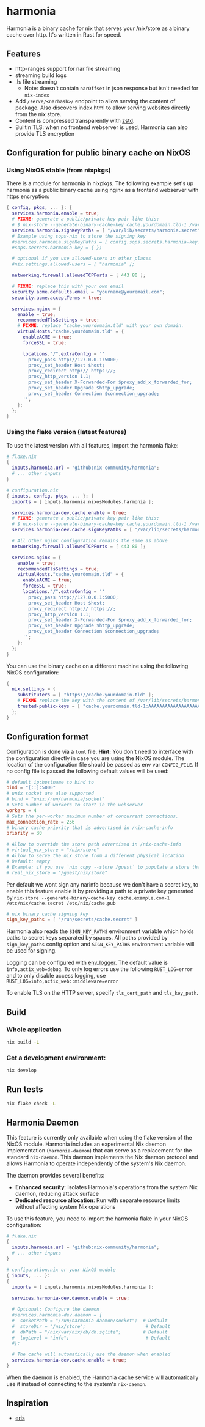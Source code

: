 # harmonia

Harmonia is a binary cache for nix that serves your /nix/store as a binary cache over http.
It's written in Rust for speed.

## Features

- http-ranges support for nar file streaming
- streaming build logs
- .ls file streaming
  - Note: doesn't contain `narOffset` in json response but isn't needed for
    `nix-index`
- Add `/serve/<narhash>/` endpoint to allow serving the content of package. 
  Also discovers index.html to allow serving websites directly from the nix store.
- Content is compressed transparently with [zstd](https://en.wikipedia.org/wiki/Zstd).
- Builtin TLS: when no frontend webserver is used, Harmonia can also provide TLS encryption

## Configuration for public binary cache on NixOS

### Using NixOS stable (from nixpkgs)

There is a module for harmonia in nixpkgs.
The following example set's up harmonia as a public binary cache using
nginx as a frontend webserver with https encryption:

```nix
{ config, pkgs, ... }: {
  services.harmonia.enable = true;
  # FIXME: generate a public/private key pair like this:
  # $ nix-store --generate-binary-cache-key cache.yourdomain.tld-1 /var/lib/secrets/harmonia.secret /var/lib/secrets/harmonia.pub
  services.harmonia.signKeyPaths = [ "/var/lib/secrets/harmonia.secret" ];
  # Example using sops-nix to store the signing key
  #services.harmonia.signKeyPaths = [ config.sops.secrets.harmonia-key.path ];
  #sops.secrets.harmonia-key = { };

  # optional if you use allowed-users in other places
  #nix.settings.allowed-users = [ "harmonia" ];

  networking.firewall.allowedTCPPorts = [ 443 80 ];

  # FIXME: replace this with your own email
  security.acme.defaults.email = "yourname@youremail.com";
  security.acme.acceptTerms = true;

  services.nginx = {
    enable = true;
    recommendedTlsSettings = true;
    # FIXME: replace "cache.yourdomain.tld" with your own domain.
    virtualHosts."cache.yourdomain.tld" = {
      enableACME = true;
      forceSSL = true;

      locations."/".extraConfig = ''
        proxy_pass http://127.0.0.1:5000;
        proxy_set_header Host $host;
        proxy_redirect http:// https://;
        proxy_http_version 1.1;
        proxy_set_header X-Forwarded-For $proxy_add_x_forwarded_for;
        proxy_set_header Upgrade $http_upgrade;
        proxy_set_header Connection $connection_upgrade;
      '';
    };
  };
}
```

### Using the flake version (latest features)

To use the latest version with all features, import the harmonia flake:

```nix
# flake.nix
{
  inputs.harmonia.url = "github:nix-community/harmonia";
  # ... other inputs
}

# configuration.nix
{ inputs, config, pkgs, ... }: {
  imports = [ inputs.harmonia.nixosModules.harmonia ];

  services.harmonia-dev.cache.enable = true;
  # FIXME: generate a public/private key pair like this:
  # $ nix-store --generate-binary-cache-key cache.yourdomain.tld-1 /var/lib/secrets/harmonia.secret /var/lib/secrets/harmonia.pub
  services.harmonia-dev.cache.signKeyPaths = [ "/var/lib/secrets/harmonia.secret" ];

  # All other nginx configuration remains the same as above
  networking.firewall.allowedTCPPorts = [ 443 80 ];

  services.nginx = {
    enable = true;
    recommendedTlsSettings = true;
    virtualHosts."cache.yourdomain.tld" = {
      enableACME = true;
      forceSSL = true;
      locations."/".extraConfig = ''
        proxy_pass http://127.0.0.1:5000;
        proxy_set_header Host $host;
        proxy_redirect http:// https://;
        proxy_http_version 1.1;
        proxy_set_header X-Forwarded-For $proxy_add_x_forwarded_for;
        proxy_set_header Upgrade $http_upgrade;
        proxy_set_header Connection $connection_upgrade;
      '';
    };
  };
}
```

You can use the binary cache on a different machine using the following NixOS configuration:

```nix
{
  nix.settings = {
    substituters = [ "https://cache.yourdomain.tld" ];
    # FIXME replace the key with the content of /var/lib/secrets/harmonia.pub
    trusted-public-keys = [ "cache.yourdomain.tld-1:AAAAAAAAAAAAAAAAAAAAAAAAAAAAAAAAAAAAAAAAAAA=" ];
  };
}
```

## Configuration format

Configuration is done via a `toml` file.
**Hint:** You don't need to interface with the configuration directly in case you are using the NixOS module.
The location of the configuration file should be passed as env var `CONFIG_FILE`. If no config file is passed the
following default values will be used:

```toml
# default ip:hostname to bind to
bind = "[::]:5000"
# unix socket are also supported
# bind = "unix:/run/harmonia/socket"
# Sets number of workers to start in the webserver
workers = 4
# Sets the per-worker maximum number of concurrent connections.
max_connection_rate = 256
# binary cache priority that is advertised in /nix-cache-info
priority = 30

# Allow to override the store path advertised in /nix-cache-info
# virtual_nix_store = "/nix/store"
# Allow to serve the nix store from a different physical location
# Default: empty
# Example: if you use `nix copy --store /guest` to populate a store than configure:
# real_nix_store = "/guest/nix/store"
```

Per default we wont sign any narinfo because we don't have a secret key, to
enable this feature enable it by providing a path to a private key generated by
`nix-store --generate-binary-cache-key cache.example.com-1 /etc/nix/cache.secret /etc/nix/cache.pub`

```toml
# nix binary cache signing key
sign_key_paths = [ "/run/secrets/cache.secret" ]
```

Harmonia also reads the `SIGN_KEY_PATHS` environment variable which holds paths to secret keys separated by spaces.
All paths provided by `sign_key_paths` config option and `SIGN_KEY_PATHS` environment variable will be used for signing.

Logging can be configured with
[env_logger](https://docs.rs/env_logger/latest/env_logger/). The default value
is `info,actix_web=debug`. To only log errors use the following
`RUST_LOG=error` and to only disable access logging, use
`RUST_LOG=info,actix_web::middleware=error`

To enable TLS on the HTTP server, specify `tls_cert_path` and `tls_key_path`.

## Build

### Whole application

```bash
nix build -L
```

### Get a development environment:

``` bash
nix develop
```

## Run tests

```bash
nix flake check -L
```


## Harmonia Daemon

This feature is currently only available when using the flake version of the NixOS module.
Harmonia includes an experimental Nix daemon implementation (`harmonia-daemon`) that can serve as a replacement for the standard `nix-daemon`.
This daemon implements the Nix daemon protocol and allows Harmonia to operate independently of the system's Nix daemon.

The daemon provides several benefits:
- **Enhanced security**: Isolates Harmonia's operations from the system Nix daemon, reducing attack surface
- **Dedicated resource allocation**: Run with separate resource limits without affecting system Nix operations

To use this feature, you need to import the harmonia flake in your NixOS configuration:

```nix
# flake.nix
{
  inputs.harmonia.url = "github:nix-community/harmonia";
  # ... other inputs
}

# configuration.nix or your NixOS module
{ inputs, ... }:
{
  imports = [ inputs.harmonia.nixosModules.harmonia ];
  
  services.harmonia-dev.daemon.enable = true;

  # Optional: Configure the daemon
  #services.harmonia-dev.daemon = {
  #  socketPath = "/run/harmonia-daemon/socket";  # Default
  #  storeDir = "/nix/store";                      # Default
  #  dbPath = "/nix/var/nix/db/db.sqlite";        # Default
  #  logLevel = "info";                            # Default
  #};

  # The cache will automatically use the daemon when enabled
  services.harmonia-dev.cache.enable = true;
}
```

When the daemon is enabled, the Harmonia cache service will automatically use it instead of connecting to the system's `nix-daemon`.

## Inspiration

- [eris](https://github.com/thoughtpolice/eris)
